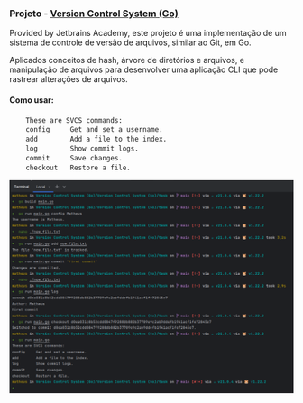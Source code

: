 ### Projeto - [Version Control System (Go)](https://hyperskill.org/projects/420)

Provided by Jetbrains Academy, este projeto é uma implementação de um sistema de controle de versão de arquivos, similar ao Git, em Go.

Aplicados conceitos de hash, árvore de diretórios e arquivos, e manipulação de arquivos para desenvolver uma aplicação CLI que pode rastrear alterações de arquivos.


#### Como usar:
```bash
    These are SVCS commands:
    config     Get and set a username.
    add        Add a file to the index.
    log        Show commit logs.
    commit     Save changes.
    checkout   Restore a file.
```
![CLI Commands](cli_commands.png)